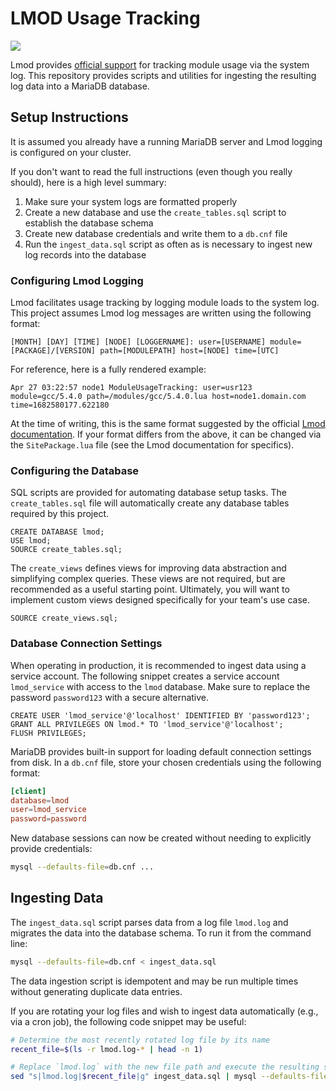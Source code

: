 # LMOD Usage Tracking
[![](https://app.codacy.com/project/badge/Grade/da5fd23a62874c989f9b80ba201af924)](https://app.codacy.com/gh/pitt-crc/lmod_tracking/dashboard?utm_source=gh&utm_medium=referral&utm_content=&utm_campaign=Badge_grade)

Lmod provides [official support](https://lmod.readthedocs.io/en/latest/300_tracking_module_usage.html) for tracking module usage via the system log.
This repository provides scripts and utilities for ingesting the resulting log data into a MariaDB database.

## Setup Instructions

It is assumed you already have a running MariaDB server and Lmod logging is configured on your cluster.

If you don't want to read the full instructions (even though you really should), here is a high level summary:

1. Make sure your system logs are formatted properly
2. Create a new database and use the `create_tables.sql` script to establish the database schema
3. Create new database credentials and write them to a `db.cnf` file
4. Run the `ingest_data.sql` script as often as is necessary to ingest new log records into the database

### Configuring Lmod Logging

Lmod facilitates usage tracking by logging module loads to the system log.
This project assumes Lmod log messages are written using the following format:

```
[MONTH] [DAY] [TIME] [NODE] [LOGGERNAME]: user=[USERNAME] module=[PACKAGE]/[VERSION] path=[MODULEPATH] host=[NODE] time=[UTC]
```

For reference, here is a fully rendered example:

```
Apr 27 03:22:57 node1 ModuleUsageTracking: user=usr123 module=gcc/5.4.0 path=/modules/gcc/5.4.0.lua host=node1.domain.com time=1682580177.622180
```

At the time of writing, this is the same format suggested by the official [Lmod documentation](https://lmod.readthedocs.io/en/latest/300_tracking_module_usage.html).
If your format differs from the above, it can be changed via the `SitePackage.lua` file (see the Lmod documentation for specifics).

### Configuring the Database

SQL scripts are provided for automating database setup tasks.
The `create_tables.sql` file will automatically create any database tables required by this project.

```mariadb
CREATE DATABASE lmod;
USE lmod;
SOURCE create_tables.sql;
```

The `create_views` defines views for improving data abstraction and simplifying complex queries.
These views are not required, but are recommended as a useful starting point.
Ultimately, you will want to implement custom views designed specifically for your team's use case.

```mariadb
SOURCE create_views.sql;
```

### Database Connection Settings

When operating in production, it is recommended to ingest data using a service account.
The following snippet creates a service account `lmod_service` with access to the `lmod` database.
Make sure to replace the password `password123` with a secure alternative.

```mariadb
CREATE USER 'lmod_service'@'localhost' IDENTIFIED BY 'password123';
GRANT ALL PRIVILEGES ON lmod.* TO 'lmod_service'@'localhost';
FLUSH PRIVILEGES;
```

MariaDB provides built-in support for loading default connection settings from disk. In a `db.cnf` file, store your chosen credentials using the following format:

```toml
[client]
database=lmod
user=lmod_service
password=password
```

New database sessions can now be created without needing to explicitly provide credentials:

```bash
mysql --defaults-file=db.cnf ...
```

## Ingesting Data

The `ingest_data.sql` script parses data from a log file `lmod.log` and migrates the data into the database schema. To run it from the command line:

```bash
mysql --defaults-file=db.cnf < ingest_data.sql
```

The data ingestion script is idempotent and may be run multiple times without generating duplicate data entries. 

If you are rotating your log files and wish to ingest data automatically (e.g., via a cron job), the following code snippet may be useful:

```bash
# Determine the most recently rotated log file by its name
recent_file=$(ls -r lmod.log-* | head -n 1)

# Replace `lmod.log` with the new file path and execute the resulting sql 
sed "s|lmod.log|$recent_file|g" ingest_data.sql | mysql --defaults-file=db.cnf -vvv
```
